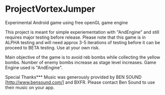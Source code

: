 # ProjectVortexJumper
Experimental Android game using free openGL game engine

This project is meant for simple experiementation with "AndEngine" and still requires major testing before release. Please note that this game is in ALPHA testing and will need approx 3-5 iterations of testing before it can be proceed to BETA testing. Use at your own risk.

Main objective of the game is to avoid reb bombs while collecting the yellow bombs. Number of enemy bombs increase as stage level increases. Game Engine used is "AndEngine". 



Special Thanks***
Music was generously provided by BEN SOUND [http://www.bensound.com/] and BXFR. 
Please contact Ben Sound to use their music on your app. 
